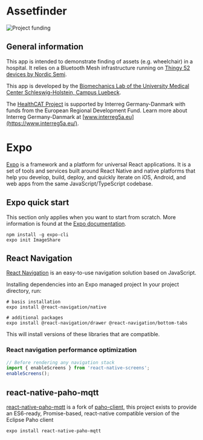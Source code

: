 # Assetfinder  

![Project funding](https://www.healthcat.eu/wp-content/uploads/2019/01/website_logo_head.png)

## General information

This app is intended to demonstrate finding of assets (e.g. wheelchair) in a hospital.
It relies on a Bluetooth Mesh infrastructure running on [Thingy 52 devices by Nordic Semi](https://www.nordicsemi.com/Software-and-tools/Prototyping-platforms/Nordic-Thingy-52).


This app is developed by the [Biomechanics Lab of the University Medical Center Schleswig-Holstein, Campus Luebeck](https://www.uksh.de/unfallchirurgie-luebeck/Bereiche/Orthop%C3%A4dische_+unfallchirurgische+Forschung+und+Lehre+mit+Labor+f%C3%BCr+Biomechanik+und+Biomechatronik/Einf%C3%BChrung.html).


The [HealthCAT Project](http://www.healthcat.eu/) is supported by Interreg Germany-Danmark with funds from the European Regional Development Fund. Learn more about Interreg Germany-Danmark at [www.interreg5a.eu](https://www.interreg5a.eu/).

# Expo

[Expo](https://expo.io/) is a framework and a platform for universal React applications. It is a set of tools and services built around React Native and native platforms that help you develop, build, deploy, and quickly iterate on iOS, Android, and web apps from the same JavaScript/TypeScript codebase.

## Expo quick start

This section only applies when you want to start from scratch. More information is found at the [Expo documentation](https://docs.expo.io/).

```Shell
npm install -g expo-cli
expo init ImageShare
```

## React Navigation

[React Navigation](https://reactnavigation.org/) is an easy-to-use navigation solution based on JavaScript.

Installing dependencies into an Expo managed project
In your project directory, run:

```Shell
# basis installation
expo install @react-navigation/native 

# additional packages
expo install @react-navigation/drawer @react-navigation/bottom-tabs
```
This will install versions of these libraries that are compatible.

### React navigation performance optimization

```js
// Before rendering any navigation stack
import { enableScreens } from 'react-native-screens';
enableScreens();
```

## react-native-paho-mqtt
[react-native-paho-mqtt](https://www.npmjs.com/package/react-native-paho-mqtt) is a fork of [paho-client](https://www.npmjs.com/package/paho-client), this project exists to provide an ES6-ready, Promise-based, react-native compatible version of the Eclipse Paho client

```Shell
expo install react-native-paho-mqtt
```